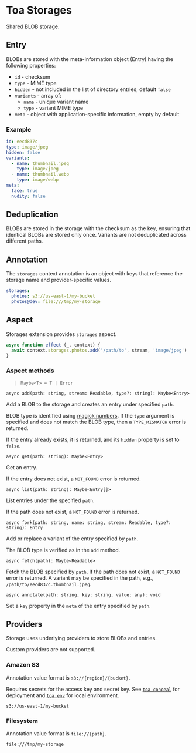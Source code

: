 # Toa Storages

Shared BLOB storage.

## Entry

BLOBs are stored with the meta-information object (Entry) having the following properties:

- `id` - checksum
- `type` - MIME type
- `hidden` - not included in the list of directory entries, default `false`
- `variants` - array of:
  - `name` - unique variant name
  - `type` - variant MIME type
- `meta` - object with application-specific information, empty by default

### Example

```yaml
id: eecd837c
type: image/jpeg
hidden: false
variants:
  - name: thumbnail.jpeg
    type: image/jpeg
  - name: thumbnail.webp
    type: image/webp
meta:
  face: true
  nudity: false
```

## Deduplication

BLOBs are stored in the storage with the checksum as the key, ensuring that identical BLOBs are
stored only once.
Variants are not deduplicated across different paths.

## Annotation

The `storages` context annotation is an object with keys that reference the storage name and
provider-specific values.

```yaml
storages:
  photos: s3://us-east-1/my-bucket
  photos@dev: file:///tmp/my-storage
```

## Aspect

Storages extension provides `storages` aspect.

```javascript
async function effect (_, context) {
  await context.storages.photos.add('/path/to', stream, 'image/jpeg')
}
```

### Aspect methods

> `Maybe<T> = T | Error`

`async add(path: string, stream: Readable, type?: string): Maybe<Entry>`

Add a BLOB to the storage and creates an entry under specified `path`.

BLOB type is identified
using [magick numbers](https://en.wikipedia.org/wiki/List_of_file_signatures).
If the `type` argument is specified and does not match the BLOB type, then a `TYPE_MISMATCH` error
is returned.

If the entry already exists, it is returned, and its `hidden` property is set to `false`.

`async get(path: string): Maybe<Entry>`

Get an entry.

If the entry does not exist, a `NOT_FOUND` error is returned.

`async list(path: string): Maybe<Entry[]>`

List entries under the specified `path`.

If the path does not exist, a `NOT_FOUND` error is returned.

`async fork(path: string, name: string, stream: Readable, type?: string): Entry`

Add or replace a variant of the entry specified by `path`.

The BLOB type is verified as in the `add` method.

`async fetch(path): Maybe<Readable>`

Fetch the BLOB specified by `path`. If the path does not exist, a `NOT_FOUND` error is returned.
A variant may be specified in the path, e.g., `/path/to/eecd837c.thumbnail.jpeg`.

`async annotate(path: string, key: string, value: any): void`

Set a `key` property in the `meta` of the entry specified by `path`.

## Providers

Storage uses underlying providers to store BLOBs and entries.

Custom providers are not supported.

### Amazon S3

Annotation value format is `s3://{region}/{bucket}`.

Requires secrets for the access key and secret key.
See [`toa conceal`](/runtime/cli/readme.md#conceal) for deployment
and [`toa env`](/runtime/cli/readme.md#env)
for local environment.

`s3://us-east-1/my-bucket`

### Filesystem

Annotation value format is `file://{path}`.

`file:///tmp/my-storage`
